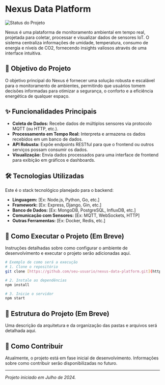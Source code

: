 # Nexus Data Platform

![Status do Projeto](https://img.shields.io/badge/status-em%20desenvolvimento-yellow)

Nexus é uma plataforma de monitoramento ambiental em tempo real, projetada para coletar, processar e visualizar dados de sensores IoT. O sistema centraliza informações de umidade, temperatura, consumo de energia e níveis de CO2, fornecendo insights valiosos através de uma interface intuitiva.

## 🎯 Objetivo do Projeto

O objetivo principal do Nexus é fornecer uma solução robusta e escalável para o monitoramento de ambientes, permitindo que usuários tomem decisões informadas para otimizar a segurança, o conforto e a eficiência energética de qualquer espaço.

## ✨ Funcionalidades Principais

* **Coleta de Dados:** Recebe dados de múltiplos sensores via protocolo MQTT (ou HTTP, etc.).
* **Processamento em Tempo Real:** Interpreta e armazena os dados recebidos em um banco de dados.
* **API Robusta:** Expõe endpoints RESTful para que o frontend ou outros serviços possam consumir os dados.
* **Visualização:** Envia dados processados para uma interface de frontend para exibição em gráficos e dashboards.

## 🛠️ Tecnologias Utilizadas

Este é o stack tecnológico planejado para o backend:

* **Linguagem:** [Ex: Node.js, Python, Go, etc.]
* **Framework:** [Ex: Express, Django, Gin, etc.]
* **Banco de Dados:** [Ex: MongoDB, PostgreSQL, InfluxDB, etc.]
* **Comunicação com Sensores:** [Ex: MQTT, WebSockets, HTTP]
* **Outras Ferramentas:** [Ex: Docker, Redis, etc.]

## 🚀 Como Executar o Projeto (Em Breve)

Instruções detalhadas sobre como configurar o ambiente de desenvolvimento e executar o projeto serão adicionadas aqui.

```bash
# Exemplo de como será a execução
# 1. Clone o repositório
git clone [https://github.com/seu-usuario/nexus-data-platform.git](https://github.com/seu-usuario/nexus-data-platform.git)

# 2. Instale as dependências
npm install

# 3. Inicie o servidor
npm start
```

## 📝 Estrutura do Projeto (Em Breve)

Uma descrição da arquitetura e da organização das pastas e arquivos será detalhada aqui.

## 🤝 Como Contribuir

Atualmente, o projeto está em fase inicial de desenvolvimento. Informações sobre como contribuir serão disponibilizadas no futuro.

---

*Projeto iniciado em Julho de 2024.*